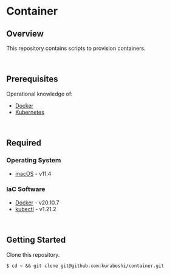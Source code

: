 # Container

## Overview

This repository contains scripts to provision containers.

&emsp;

## Prerequisites

Operational knowledge of:

- [Docker](https://www.docker.com/)
- [Kubernetes](https://kubernetes.io/docs/concepts/)

&emsp;

## Required

### Operating System
- [macOS](https://www.apple.com/jp/macos/big-sur/) - v11.4
### IaC Software

- [Docker](https://docs.docker.com/get-docker/) - v20.10.7
- [kubectl](https://kubernetes.io/docs/tasks/tools/install-kubectl/) - v1.21.2

&emsp;

## Getting Started
Clone this repository.

```shell
$ cd ~ && git clone git@github.com:kuraboshi/container.git
```
